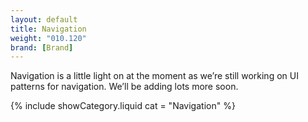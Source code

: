 ```yaml
---
layout: default
title: Navigation
weight: "010.120"
brand: [Brand]
---
```


<div class="col-sm-7 col-sm-offset-5 category-head">
	Navigation is a little light on at the moment as we&rsquo;re still working on UI patterns for navigation. We&rsquo;ll be adding lots more soon.
</div>

{% include showCategory.liquid  cat = "Navigation" %}